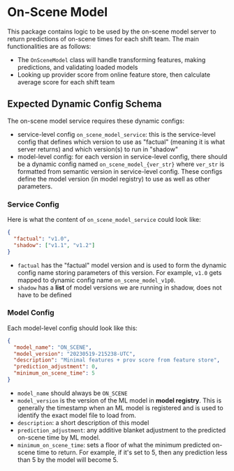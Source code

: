 # On-Scene Model

This package contains logic to be used by the on-scene model server to return
predictions of on-scene times for each shift team. The main functionalities are
as follows:

- The `OnSceneModel` class will handle transforming features, making predictions,
  and validating loaded models
- Looking up provider score from online feature store, then calculate average
  score for each shift team

## Expected Dynamic Config Schema

The on-scene model service requires these dynamic configs:

- service-level config `on_scene_model_service`: this is the service-level config that defines which version to use as "factual" (meaning it is what server returns) and which version(s) to run in "shadow"
- model-level config: for each version in service-level config, there should be a dynamic config named `on_scene_model_{ver_str}` where `ver_str` is formatted from semantic version in service-level config. These configs define the model version (in model registry) to use as well as other parameters.

### Service Config

Here is what the content of `on_scene_model_service` could look like:

```json
{
  "factual": "v1.0",
  "shadow": ["v1.1", "v1.2"]
}
```

- `factual` has the "factual" model version and is used to form the dynamic config name storing parameters of this version. For example, `v1.0` gets mapped to dynamic config name `on_scene_model_v1p0`.
- `shadow` has a **list** of model versions we are running in shadow, does not have to be defined

### Model Config

Each model-level config should look like this:

```json
{
  "model_name": "ON_SCENE",
  "model_version": "20230519-215238-UTC",
  "description": "Minimal features + prov score from feature store",
  "prediction_adjustment": 0,
  "minimum_on_scene_time": 5
}
```

- `model_name` should always be `ON_SCENE`
- `model_version` is the version of the ML model in **model registry**. This is generally the timestamp when an ML model is registered and is used to identify the exact model file to load from.
- `description`: a short description of this model
- `prediction_adjustment`: any additive blanket adjustment to the predicted on-scene time by ML model.
- `minimum_on_scene_time`: sets a floor of what the minimum predicted on-scene time to return. For example, if it's set to 5, then any prediction less than 5 by the model will become 5.
